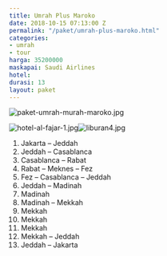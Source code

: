 ```yaml
---
title: Umrah Plus Maroko
date: 2018-10-15 07:13:00 Z
permalink: "/paket/umrah-plus-maroko.html"
categories:
- umrah
- tour
harga: 35200000
maskapai: Saudi Airlines
hotel: 
durasi: 13
layout: paket
---
```


![paket-umrah-murah-maroko.jpg](/uploads/paket-umrah-murah-maroko.jpg)

![hotel-al-fajar-1.jpg](/uploads/hotel-al-fajar-1.jpg)![liburan4.jpg](/uploads/liburan4.jpg)

1. Jakarta – Jeddah
2. Jeddah – Casablanca
3. Casablanca – Rabat
4. Rabat – Meknes – Fez
5. Fez – Casablanca – Jeddah
6. Jeddah – Madinah
7. Madinah
8. Madinah – Mekkah
9. Mekkah
10. Mekkah
11. Mekkah
12. Mekkah – Jeddah
13. Jeddah – Jakarta